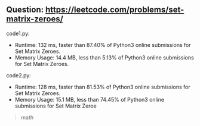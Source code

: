 ## Question: https://leetcode.com/problems/set-matrix-zeroes/

code1.py:
* Runtime: 132 ms, faster than 87.40% of Python3 online submissions for Set Matrix Zeroes.
* Memory Usage: 14.4 MB, less than 5.13% of Python3 online submissions for Set Matrix Zeroes.

code2.py:
* Runtime: 128 ms, faster than 81.53% of Python3 online submissions for Set Matrix Zeroes.
* Memory Usage: 15.1 MB, less than 74.45% of Python3 online submissions for Set Matrix Zeroe
> math